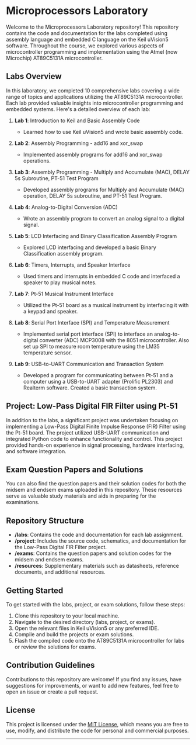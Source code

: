 # Microprocessors Laboratory

Welcome to the Microprocessors Laboratory repository! This repository contains the code and documentation for the labs completed using assembly language and embedded C language on the Keil uVision5 software. Throughout the course, we explored various aspects of microcontroller programming and implementation using the Atmel (now Microchip) AT89C5131A microcontroller.

## Labs Overview

In this laboratory, we completed 10 comprehensive labs covering a wide range of topics and applications utilizing the AT89C5131A microcontroller. Each lab provided valuable insights into microcontroller programming and embedded systems. Here's a detailed overview of each lab:

1. **Lab 1**: Introduction to Keil and Basic Assembly Code
   - Learned how to use Keil uVision5 and wrote basic assembly code.

2. **Lab 2**: Assembly Programming - add16 and xor_swap
   - Implemented assembly programs for add16 and xor_swap operations.

3. **Lab 3**: Assembly Programming - Multiply and Accumulate (MAC), DELAY 5s Subroutine, PT-51 Test Program
   - Developed assembly programs for Multiply and Accumulate (MAC) operation, DELAY 5s subroutine, and PT-51 Test Program.

4. **Lab 4**: Analog-to-Digital Conversion (ADC)
   - Wrote an assembly program to convert an analog signal to a digital signal.

5. **Lab 5**: LCD Interfacing and Binary Classification Assembly Program
   - Explored LCD interfacing and developed a basic Binary Classification assembly program.

6. **Lab 6**: Timers, Interrupts, and Speaker Interface
   - Used timers and interrupts in embedded C code and interfaced a speaker to play musical notes.

7. **Lab 7**: Pt-51 Musical Instrument Interface
   - Utilized the Pt-51 board as a musical instrument by interfacing it with a keypad and speaker.

8. **Lab 8**: Serial Port Interface (SPI) and Temperature Measurement
   - Implemented serial port interface (SPI) to interface an analog-to-digital converter (ADC) MCP3008 with the 8051 microcontroller. Also set up SPI to measure room temperature using the LM35 temperature sensor.

9. **Lab 9**: USB-to-UART Communication and Transaction System
   - Developed a program for communicating between Pt-51 and a computer using a USB-to-UART adapter (Prolific PL2303) and Realterm software. Created a basic transaction system.

## Project: Low-Pass Digital FIR Filter using Pt-51

In addition to the labs, a significant project was undertaken focusing on implementing a Low-Pass Digital Finite Impulse Response (FIR) Filter using the Pt-51 board. The project utilized USB-UART communication and integrated Python code to enhance functionality and control. This project provided hands-on experience in signal processing, hardware interfacing, and software integration.

## Exam Question Papers and Solutions

You can also find the question papers and their solution codes for both the midsem and endsem exams uploaded in this repository. These resources serve as valuable study materials and aids in preparing for the examinations.

## Repository Structure

- **/labs**: Contains the code and documentation for each lab assignment.
- **/project**: Includes the source code, schematics, and documentation for the Low-Pass Digital FIR Filter project.
- **/exams**: Contains the question papers and solution codes for the midsem and endsem exams.
- **/resources**: Supplementary materials such as datasheets, reference documents, and additional resources.

## Getting Started

To get started with the labs, project, or exam solutions, follow these steps:

1. Clone this repository to your local machine.
2. Navigate to the desired directory (labs, project, or exams).
3. Open the relevant files in Keil uVision5 or any preferred IDE.
4. Compile and build the projects or exam solutions.
5. Flash the compiled code onto the AT89C5131A microcontroller for labs or review the solutions for exams.

## Contribution Guidelines

Contributions to this repository are welcome! If you find any issues, have suggestions for improvements, or want to add new features, feel free to open an issue or create a pull request.

## License

This project is licensed under the [MIT License](LICENSE), which means you are free to use, modify, and distribute the code for personal and commercial purposes.

---
